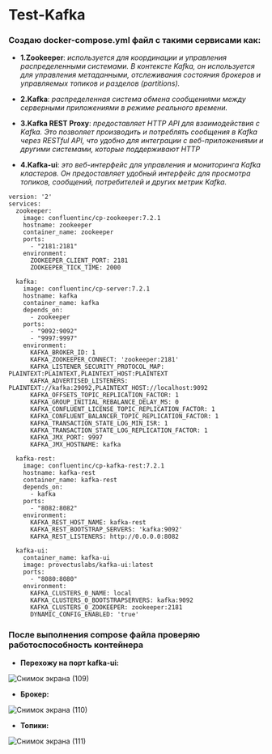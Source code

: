 # Test-Kafka

### Создаю docker-compose.yml файл с такими сервисами как:
- **1.Zookeeper**: *используется для координации и управления распределенными системами. В контексте Kafka, он используется для управления метаданными, отслеживания состояния брокеров и управляемых топиков и разделов (partitions).*

- **2.Kafka**: *распределенная система обмена сообщениями между серверными приложениями в режиме реального времени.*

- **3.Kafka REST Proxy**: *предоставляет HTTP API для взаимодействия с Kafka. Это позволяет производить и потреблять сообщения в Kafka через RESTful API, что удобно для интеграции с веб-приложениями и другими системами, которые поддерживают HTTP*

- **4.Kafka-ui**: *это веб-интерфейс для управления и мониторинга Kafka кластеров. Он предоставляет удобный интерфейс для просмотра топиков, сообщений, потребителей и других метрик Kafka.*

```
version: '2'
services:
  zookeeper:
    image: confluentinc/cp-zookeeper:7.2.1
    hostname: zookeeper
    container_name: zookeeper
    ports:
      - "2181:2181"
    environment:
      ZOOKEEPER_CLIENT_PORT: 2181
      ZOOKEEPER_TICK_TIME: 2000

  kafka:
    image: confluentinc/cp-server:7.2.1
    hostname: kafka
    container_name: kafka
    depends_on:
      - zookeeper
    ports:
      - "9092:9092"
      - "9997:9997"
    environment:
      KAFKA_BROKER_ID: 1
      KAFKA_ZOOKEEPER_CONNECT: 'zookeeper:2181'
      KAFKA_LISTENER_SECURITY_PROTOCOL_MAP: PLAINTEXT:PLAINTEXT,PLAINTEXT_HOST:PLAINTEXT
      KAFKA_ADVERTISED_LISTENERS: PLAINTEXT://kafka:29092,PLAINTEXT_HOST://localhost:9092
      KAFKA_OFFSETS_TOPIC_REPLICATION_FACTOR: 1
      KAFKA_GROUP_INITIAL_REBALANCE_DELAY_MS: 0
      KAFKA_CONFLUENT_LICENSE_TOPIC_REPLICATION_FACTOR: 1
      KAFKA_CONFLUENT_BALANCER_TOPIC_REPLICATION_FACTOR: 1
      KAFKA_TRANSACTION_STATE_LOG_MIN_ISR: 1
      KAFKA_TRANSACTION_STATE_LOG_REPLICATION_FACTOR: 1
      KAFKA_JMX_PORT: 9997
      KAFKA_JMX_HOSTNAME: kafka

  kafka-rest:
    image: confluentinc/cp-kafka-rest:7.2.1
    hostname: kafka-rest
    container_name: kafka-rest
    depends_on:
      - kafka
    ports:
      - "8082:8082"
    environment:
      KAFKA_REST_HOST_NAME: kafka-rest
      KAFKA_REST_BOOTSTRAP_SERVERS: 'kafka:9092'
      KAFKA_REST_LISTENERS: http://0.0.0.0:8082

  kafka-ui:
    container_name: kafka-ui
    image: provectuslabs/kafka-ui:latest
    ports:
      - "8080:8080"
    environment:
      KAFKA_CLUSTERS_0_NAME: local
      KAFKA_CLUSTERS_0_BOOTSTRAPSERVERS: kafka:9092
      KAFKA_CLUSTERS_0_ZOOKEEPER: zookeeper:2181
      DYNAMIC_CONFIG_ENABLED: 'true'
```
### После выполнения compose файла проверяю работоспособность контейнера
- **Перехожу на порт kafka-ui:**
  
![Снимок экрана (109)](https://github.com/AleksandrShirobokov/Test-Kafka/assets/69298696/dc4070c8-5937-43ff-a608-906ccf981d51)

- **Брокер:**

![Снимок экрана (110)](https://github.com/AleksandrShirobokov/Test-Kafka/assets/69298696/f9bae42e-761d-4052-ae1e-b3b02b406043)

- **Топики:**

![Снимок экрана (111)](https://github.com/AleksandrShirobokov/Test-Kafka/assets/69298696/da1bb951-0233-49ab-b5ed-fab357ddb43c)
